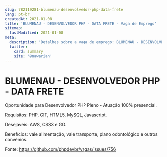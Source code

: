 ```yaml
---
slug: 782119281-blumenau-desenvolvedor-php-data-frete
lang: pt-br
createdAt: 2021-01-08
title: 'BLUMENAU - DESENVOLVEDOR PHP - DATA FRETE - Vaga de Emprego'
sitemap:
  lastModified: 2021-01-08
meta:
  description: 'Detalhes sobre a vaga de emprego: BLUMENAU - DESENVOLVEDOR PHP - DATA FRETE'
  twitter:
    card: summary
    site: '@nawarian'
---
```


# BLUMENAU - DESENVOLVEDOR PHP - DATA FRETE

Oportunidade para Desenvolvedor PHP Pleno - Atuação 100% presencial. 

Requisitos: PHP, GIT, HTML5, MySQL, Javascript.

Desejáveis: AWS, CSS3 e GO. 

Benefícios: vale alimentação, vale transporte, plano odontológico e outros convênios. 

Fonte: https://github.com/phpdevbr/vagas/issues/756